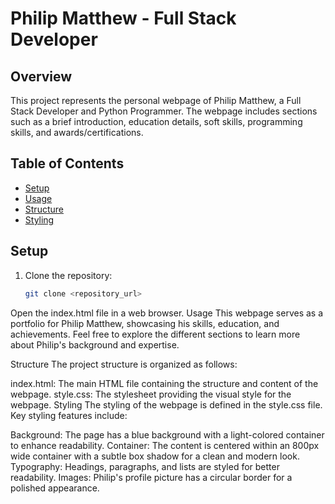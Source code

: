 # Philip Matthew - Full Stack Developer

## Overview

This project represents the personal webpage of Philip Matthew, a Full Stack Developer and Python Programmer. The webpage includes sections such as a brief introduction, education details, soft skills, programming skills, and awards/certifications.

## Table of Contents

- [Setup](#setup)
- [Usage](#usage)
- [Structure](#structure)
- [Styling](#styling)

## Setup

1. Clone the repository:

   ```bash
   git clone <repository_url>
Open the index.html file in a web browser.
Usage
This webpage serves as a portfolio for Philip Matthew, showcasing his skills, education, and achievements. Feel free to explore the different sections to learn more about Philip's background and expertise.

Structure
The project structure is organized as follows:

index.html: The main HTML file containing the structure and content of the webpage.
style.css: The stylesheet providing the visual style for the webpage.
Styling
The styling of the webpage is defined in the style.css file. Key styling features include:

Background: The page has a blue background with a light-colored container to enhance readability.
Container: The content is centered within an 800px wide container with a subtle box shadow for a clean and modern look.
Typography: Headings, paragraphs, and lists are styled for better readability.
Images: Philip's profile picture has a circular border for a polished appearance.

